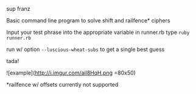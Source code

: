 sup franz

Basic command line program to solve shift and railfence* ciphers


Input your test phrase into the appropriate variable in runner.rb type ```ruby runner.rb```

run w/ option ```--luscious-wheat-subs``` to get  a single best guess

tada!

<CR>
<CR>

![example](http://i.imgur.com/ail8HqH.png =80x50)

*railfence w/ offsets currently not supported